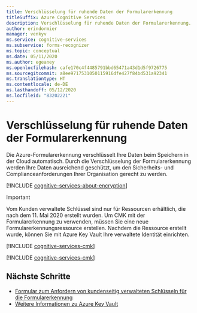 ```yaml
---
title: Verschlüsselung für ruhende Daten der Formularerkennung
titleSuffix: Azure Cognitive Services
description: Verschlüsselung für ruhende Daten der Formularerkennung.
author: erindormier
manager: venkyv
ms.service: cognitive-services
ms.subservice: forms-recognizer
ms.topic: conceptual
ms.date: 05/11/2020
ms.author: egeaney
ms.openlocfilehash: cafe170c4f4485791bbd65471a43d1d5f9726775
ms.sourcegitcommit: a8ee9717531050115916dfe427f84bd531a92341
ms.translationtype: HT
ms.contentlocale: de-DE
ms.lasthandoff: 05/12/2020
ms.locfileid: "83202221"
---
```

# <a name="form-recognizer-encryption-of-data-at-rest"></a>Verschlüsselung für ruhende Daten der Formularerkennung

Die Azure-Formularerkennung verschlüsselt Ihre Daten beim Speichern in der Cloud automatisch. Durch die Verschlüsselung der Formularerkennung werden Ihre Daten ausreichend geschützt, um den Sicherheits- und Complianceanforderungen Ihrer Organisation gerecht zu werden.

[!INCLUDE [cognitive-services-about-encryption](../../../includes/cognitive-services-about-encryption.md)]

> [!IMPORTANT]
> Vom Kunden verwaltete Schlüssel sind nur für Ressourcen erhältlich, die nach dem 11. Mai 2020 erstellt wurden. Um CMK mit der Formularerkennung zu verwenden, müssen Sie eine neue Formularerkennungsressource erstellen. Nachdem die Ressource erstellt wurde, können Sie mit Azure Key Vault Ihre verwaltete Identität einrichten.

[!INCLUDE [cognitive-services-cmk](../../../includes/cognitive-services-cmk-regions.md)]

[!INCLUDE [cognitive-services-cmk](../../../includes/cognitive-services-cmk.md)]

## <a name="next-steps"></a>Nächste Schritte

* [Formular zum Anfordern von kundenseitig verwalteten Schlüsseln für die Formularerkennung](https://aka.ms/cogsvc-cmk)
* [Weitere Informationen zu Azure Key Vault](https://docs.microsoft.com/azure/key-vault/key-vault-overview)


